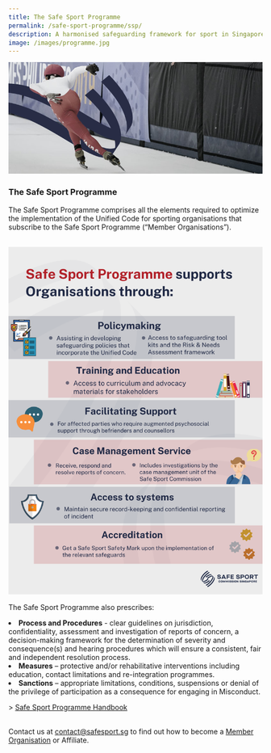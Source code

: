 ```yaml
---
title: The Safe Sport Programme
permalink: /safe-sport-programme/ssp/
description: A harmonised safeguarding framework for sport in Singapore
image: /images/programme.jpg
---
```

![Alt text for image on Isomer site](/images/programme.jpg)

### The Safe Sport Programme
 
The Safe Sport Programme comprises all the elements required to optimize the implementation of the Unified Code for sporting organisations that subscribe to the Safe Sport Programme (“Member Organisations”).
<br><br>

![](/images/Safe%20Sport%20Programme.png)
<br>


The Safe Sport Programme also prescribes:

<li><b>Process and Procedures</b> - clear guidelines on jurisdiction, confidentiality, assessment and
investigation of reports of concern, a decision-making framework for the determination of severity and consequence(s) and hearing procedures which will ensure a consistent, fair and independent resolution process. </li>
<li><b>Measures</b> – protective and/or rehabilitative interventions including education, contact limitations and re-integration programmes.</li>
<li><b>Sanctions</b> – appropriate limitations, conditions, suspensions or denial of the privilege of
participation as a consequence for engaging in Misconduct.</li>

&gt; [Safe Sport Programme Handbook](/files/Safe%20Sport%20Programme%20Handbook.pdf)

<br> Contact us at [contact@safesport.sg](mailto:contact@safesport.sg) to find out how to become a [Member Organisation](https://www.safesport.sg/about/memberorganisations/) or Affiliate.